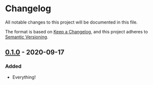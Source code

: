 # Changelog
All notable changes to this project will be documented in this file.

The format is based on [Keep a Changelog](https://keepachangelog.com/en/1.0.0/),
and this project adheres to [Semantic Versioning](https://semver.org/spec/v2.0.0.html).

## [0.1.0] - 2020-09-17
### Added
- Everything!

[0.1.0]: https://github.com/awslabs/tough/releases/tag/tough-kms-v0.1.0
